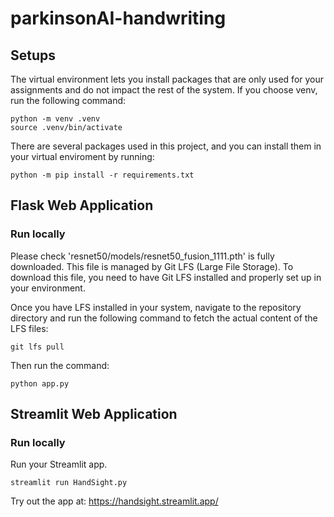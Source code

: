 # parkinsonAI-handwriting

## Setups
The virtual environment lets you install packages that are only used for your assignments and do not impact the rest of the system. If you choose venv, run the following command:

```
python -m venv .venv
source .venv/bin/activate
```

There are several packages used in this project, and you can install them in your virtual enviroment by running:

```
python -m pip install -r requirements.txt
```

## Flask Web Application
### Run locally
Please check 'resnet50/models/resnet50_fusion_1111.pth' is fully downloaded. This file is managed by Git LFS (Large File Storage). To download this file, you need to have Git LFS installed and properly set up in your environment. 

Once you have LFS installed in your system, navigate to the repository directory and run the following command to fetch the actual content of the LFS files:

```
git lfs pull
```

Then run the command:
```
python app.py
```


## Streamlit Web Application
### Run locally
Run your Streamlit app.
```
streamlit run HandSight.py
```
Try out the app at:
https://handsight.streamlit.app/


